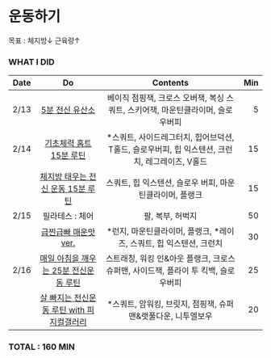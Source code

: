 # 운동하기

목표 : 체지방↓ 근육량↑

### WHAT I DID

| Date | Do | Contents | Min |
|:------:|:-----------:|:-----------:|---------:|
| 2/13 | [5분 전신 유산소](https://youtu.be/a-zbMpN3yww) | 베이직 점핑잭, 크로스 오버잭, 복싱 스쿼트, 스키어잭, 마운틴클라이머, 슬로우버피 | 5 |
| 2/14 | [기초체력 홈트 15분 루틴](https://youtu.be/rSBOuArsz1k) | *스쿼트, 사이드레그터치, 힙어브덕션, T홀드, 슬로우버피, 힙 익스텐션, 크런치, 레그레이즈, V홀드 | 15 |
|      | [체지방 태우는 전신 운동 15분 루틴](https://youtu.be/gqR73V3fq2k) | 스쿼트, 힙 익스텐션, 슬로우 버피, 마운틴클라이머, 플랭크  | 15 |
| 2/15 | 필라테스 : 체어 | 팔, 복부, 허벅지 | 50 |
|      | [급찐급빠 매운맛ver.](https://youtu.be/oG7vx7RLSHU) | *런지, 마운틴클라이머, 플랭크, *레이즈, 스쿼트, 힙 익스텐션, 크런치 | 30 |
| 2/16 | [매일 아침을 깨우는 25분 전신운동 루틴 ](https://youtu.be/MX-oyQkebNQ) | 스트래칭, 워킹 인&아웃 플랭크, 크로스 슈퍼맨, 사이드잭, 플라이 투 킥백, 슬로우버피 | 25 |
|      | [살 빠지는 전신운동 루틴 with 피지컬갤러리](https://youtu.be/s14NQ6Cz4QE) | *스쿼트, 암워킹, 브릿지, 점핑잭, 슈퍼맨&랫풀다운, 니투엘보우 | 20 |


### TOTAL : 160 MIN
